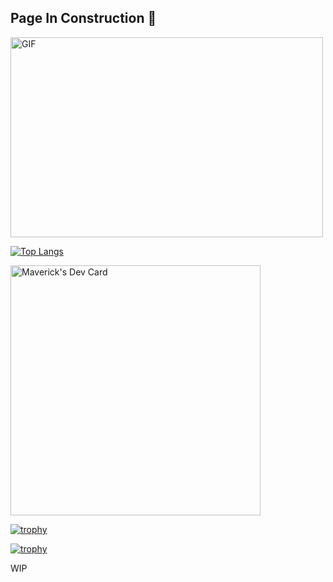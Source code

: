 ## Page In Construction :construction:

<img align="center" alt="GIF" src="https://cdn.dribbble.com/users/461802/screenshots/4753031/designergif.gif" width="500" height="320" />

<!--START_SECTION:waka-->
<!--END_SECTION:waka-->

[![Top Langs](https://github-readme-stats.vercel.app/api/top-langs/?username=maverick-talys&layout=compact&theme=tokyonight)](https://github.com/Maverick-Talys)

<a href="https://app.daily.dev/Maverick"><img src="https://github.com/MrMaverick-Dev/MrMaverick-Dev/blob/main/devcard.svg" width="400" alt="Maverick's Dev Card"/></a>

[![trophy](https://github-profile-trophy.vercel.app/?username=maverick-talys-ma&theme=monokai)](https://github.com/ryo-ma/github-profile-trophy)

[![trophy](https://github-profile-trophy.vercel.app/?username=ryo-ma)](https://github.com/ryo-ma/github-profile-trophy)

WIP

